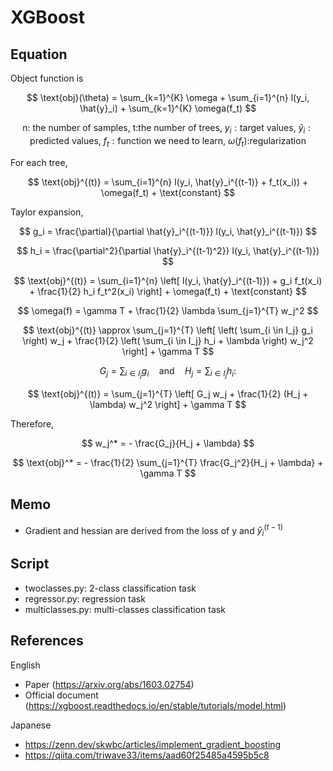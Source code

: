 # XGBoost
## Equation
Object function is


$$
\text{obj}(\theta) = \sum_{k=1}^{K} \omega + \sum_{i=1}^{n} l(y_i, \hat{y}_i) + \sum_{k=1}^{K} \omega(f_t)
$$


$$
\text{n: the number of samples, t:the number of trees, }
y_i: \text{target values, } 
\hat{y}_i: \text{predicted values, }
f_t: \text{function we need to learn, }
\omega(f_t) \text{:regularization}
$$


For each tree,


$$
\text{obj}^{(t)} = \sum_{i=1}^{n} l(y_i, \hat{y}_i^{(t-1)} + f_t(x_i)) + \omega(f_t) + \text{constant}
$$


Taylor expansion,


$$
g_i = \frac{\partial}{\partial \hat{y}_i^{(t-1)}} l(y_i, \hat{y}_i^{(t-1)})
$$

$$
h_i = \frac{\partial^2}{\partial \hat{y}_i^{(t-1)^2}} l(y_i, \hat{y}_i^{(t-1)})
$$


$$
\text{obj}^{(t)} = \sum_{i=1}^{n} \left[ l(y_i, \hat{y}_i^{(t-1)}) + g_i f_t(x_i) + \frac{1}{2} h_i f_t^2(x_i) \right] + \omega(f_t) + \text{constant}
$$

$$
\omega(f) = \gamma T + \frac{1}{2} \lambda \sum_{j=1}^{T} w_j^2
$$

$$
\text{obj}^{(t)} \approx \sum_{j=1}^{T} \left[ \left( \sum_{i \in I_j} g_i \right) w_j + \frac{1}{2} \left( \sum_{i \in I_j} h_i + \lambda \right) w_j^2 \right] + \gamma T
$$


$$
G_j = \sum_{i \in I_j} g_i \quad \text{and} \quad H_j = \sum_{i \in I_j} h_i:
$$

$$
\text{obj}^{(t)} = \sum_{j=1}^{T} \left[ G_j w_j + \frac{1}{2} (H_j + \lambda) w_j^2 \right] + \gamma T
$$

Therefore,

$$
w_j^* = - \frac{G_j}{H_j + \lambda}
$$

$$
\text{obj}^* = - \frac{1}{2} \sum_{j=1}^{T} \frac{G_j^2}{H_j + \lambda} + \gamma T
$$

## Memo
- Gradient and hessian are derived from the loss of y and $\hat{y}_i^{(t-1)}$

## Script
- twoclasses.py: 2-class classification task
- regressor.py: regression task
- multiclasses.py: multi-classes classification task

## References
English
- Paper (https://arxiv.org/abs/1603.02754)
- Official document (https://xgboost.readthedocs.io/en/stable/tutorials/model.html)

Japanese
- https://zenn.dev/skwbc/articles/implement_gradient_boosting
- https://qiita.com/triwave33/items/aad60f25485a4595b5c8